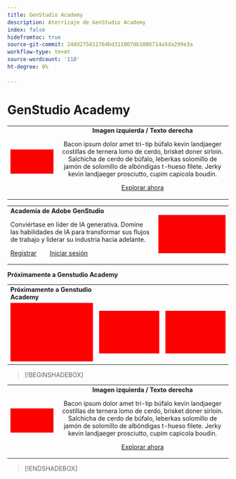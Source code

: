 ```yaml
---
title: GenStudio Academy
description: Aterrizaje de GenStudio Academy
index: false
hidefromtoc: true
source-git-commit: 24dd275811764bd311007db1006714a5da299e3a
workflow-type: tm+mt
source-wordcount: '118'
ht-degree: 0%

---
```


# GenStudio Academy


<table>
 <tr style= "border: 0;">
  <td><img src="./assets/medium.png"></td>
  <td align="center"> <strong>Imagen izquierda / Texto derecha</strong><p> Bacon ipsum dolor amet tri-tip búfalo kevin landjaeger costillas de ternera lomo de cerdo, brisket doner sirloin. Salchicha de cerdo de búfalo, leberkas solomillo de jamón de solomillo de albóndigas t-hueso filete. Jerky kevin landjaeger prosciutto, cupim capicola boudin. <p><a href="https://business.adobe.com/products/genstudio.htmlL" rel="noreferrer" target="_blank" class="spectrum-Button spectrum-Button--fill spectrum-Button--accent spectrum-Button--sizeM"><span class="spectrum-Button-label has-no-wrap">Explorar ahora</span></a></td>
 </tr>
</table>

<table>
 <tr style= "border: 0;">
  <td> <strong>Academia de Adobe GenStudio</strong><p> Conviértase en líder de IA generativa. Domine las habilidades de IA para transformar sus flujos de trabajo y liderar su industria hacia adelante. <p><a href="https://business.adobe.com/products/genstudio.htmlL" rel="noreferrer" target="_blank" class="spectrum-Button spectrum-Button--fill spectrum-Button--accent spectrum-Button--sizeM"><span class="spectrum-Button-label has-no-wrap">Registrar</span></a>          <a href="https://business.adobe.com/products/genstudio.htmlL" rel="noreferrer" target="_blank" class="spectrum-Button spectrum-Button--fill spectrum-Button--accent spectrum-Button--sizeM"><span class="spectrum-Button-label has-no-wrap">Iniciar sesión</span></a></td>
  <td><img src="./assets/medium.png"></td>
 </tr>
</table>

**Próximamente a Genstudio Academy**
<table>
 <tr style= "border: 0;colspan: 2;">
  <td> <strong>Próximamente a Genstudio Academy</strong></td>
 </tr> 
 <tr> 
    <td align="left"><img src="./assets/small.png"></td>
    <td align="center"><img src="./assets/small.png"></td>
    <td align="right"><img src="./assets/small.png"></td>
 </tr>
</table>

>[!BEGINSHADEBOX]

<table>
 <tr style= "border: 0;">
  <td><img src="./assets/medium.png"></td>
  <td align="center"> <strong>Imagen izquierda / Texto derecha</strong><p> Bacon ipsum dolor amet tri-tip búfalo kevin landjaeger costillas de ternera lomo de cerdo, brisket doner sirloin. Salchicha de cerdo de búfalo, leberkas solomillo de jamón de solomillo de albóndigas t-hueso filete. Jerky kevin landjaeger prosciutto, cupim capicola boudin. <p><a href="https://business.adobe.com/products/genstudio.htmlL" rel="noreferrer" target="_blank" class="spectrum-Button spectrum-Button--fill spectrum-Button--accent spectrum-Button--sizeM"><span class="spectrum-Button-label has-no-wrap">Explorar ahora</span></a></td>
 </tr>
</table>

>[!ENDSHADEBOX]